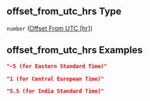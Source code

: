 ## offset\_from\_utc\_hrs Type

`number` ([Offset From UTC \[hr\]](iea43_wra_data_model-properties-measurement-location-measurement-location-properties-logger-configuration-logger-configuration-properties-offset-from-utc-hr.md))

## offset\_from\_utc\_hrs Examples

```json
"-5 (for Eastern Standard Time)"
```

```json
"1 (for Central European Time)"
```

```json
"5.5 (for India Standard Time)"
```
